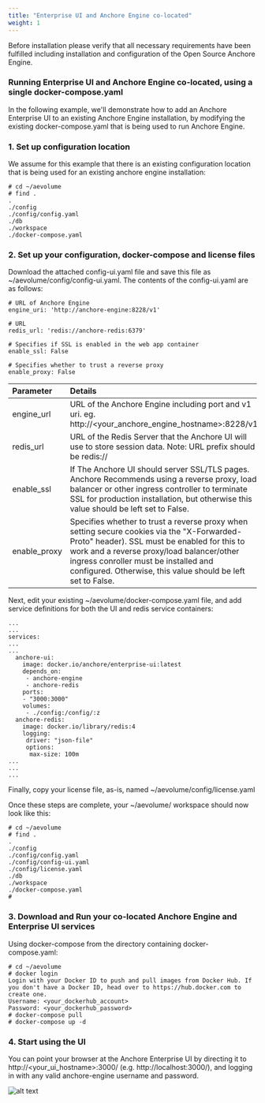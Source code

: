 ```yaml
---
title: "Enterprise UI and Anchore Engine co-located"
weight: 1
---
```


Before installation please verify that all necessary requirements have been fulfilled including installation and configuration of the Open Source Anchore Engine.  

### Running Enterprise UI and Anchore Engine co-located, using a single docker-compose.yaml

In the following example, we'll demonstrate how to add an Anchore Enterprise UI to an existing Anchore Engine installation, by modifying the existing docker-compose.yaml that is being used to run Anchore Engine.

### 1. Set up configuration location

We assume for this example that there is an existing configuration location that is being used for an existing anchore engine installation: 

```
# cd ~/aevolume
# find .
.
./config
./config/config.yaml
./db
./workspace
./docker-compose.yaml
```

### 2. Set up your configuration, docker-compose and license files

Download the attached config-ui.yaml file and save this file as ~/aevolume/config/config-ui.yaml.  The contents of the config-ui.yaml are as follows:

```
# URL of Anchore Engine
engine_uri: 'http://anchore-engine:8228/v1'

# URL
redis_url: 'redis://anchore-redis:6379'

# Specifies if SSL is enabled in the web app container
enable_ssl: False

# Specifies whether to trust a reverse proxy
enable_proxy: False
```

| Parameter | Details |
| :------ | :----------- |
| engine_url | URL of the Anchore Engine including port and v1 uri. eg. http://<your_anchore_engine_hostname>:8228/v1 |
| redis_url | URL of the Redis Server that the Anchore UI will use to store session data. Note: URL prefix should be redis:// |
| enable_ssl | If The Anchore UI should server SSL/TLS pages. Anchore Recommends using a reverse proxy, load balancer or other ingress controller to terminate SSL for production installation, but otherwise this value should be left set to False. |
| enable_proxy | Specifies whether to trust a reverse proxy when setting secure cookies via the "X-Forwarded-Proto" header). SSL must be enabled for this to work and a reverse proxy/load balancer/other ingress conroller must be installed and configured.  Otherwise, this value should be left set to False. |

Next, edit your existing ~/aevolume/docker-compose.yaml file, and add service definitions for both the UI and redis service containers:

```
...
...
services:
...
...
  anchore-ui:
    image: docker.io/anchore/enterprise-ui:latest
    depends_on:
     - anchore-engine
     - anchore-redis
    ports:
    - "3000:3000"
    volumes:
     - ./config:/config/:z
  anchore-redis:
    image: docker.io/library/redis:4
    logging:
     driver: "json-file"
     options:
      max-size: 100m
...
...
...
```

Finally, copy your license file, as-is, named ~/aevolume/config/license.yaml

Once these steps are complete, your ~/aevolume/ workspace should now look like this:

```
# cd ~/aevolume
# find .
.
./config
./config/config.yaml
./config/config-ui.yaml
./config/license.yaml
./db
./workspace
./docker-compose.yaml
#
```

### 3. Download and Run your co-located Anchore Engine and Enterprise UI services

Using docker-compose from the directory containing docker-compose.yaml:

```
# cd ~/aevolume
# docker login
Login with your Docker ID to push and pull images from Docker Hub. If you don't have a Docker ID, head over to https://hub.docker.com to create one.
Username: <your_dockerhub_account>
Password: <your_dockerhub_password>
# docker-compose pull
# docker-compose up -d
```

### 4. Start using the UI

You can point your browser at the Anchore Enterprise UI by directing it to http://<your_ui_hostname>:3000/ (e.g. http://localhost:3000/), and logging in with any valid anchore-engine username and password.

![alt text](https://s3.amazonaws.com/cdn.freshdesk.com/data/helpdesk/attachments/production/36012163806/original/w33QY2tQaGM_aaGOANOlfGOXw9d9XYTUgg.jpg?1532547051)
